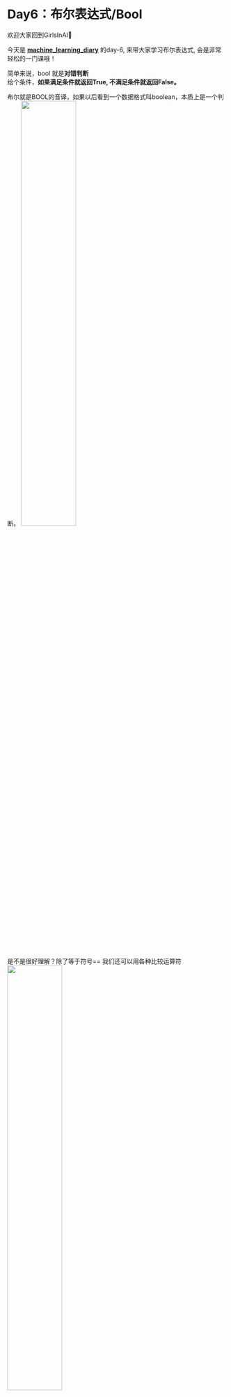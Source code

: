 # Day6：布尔表达式/Bool

欢迎大家回到GirlsInAI👏

今天是 **[machine_learning_diary](https://github.com/YZHANG1270/Girls-In-AI/tree/master/machine_learning_diary)** 的day-6, 来带大家学习布尔表达式, 会是非常轻松的一门课哦！

简单来说，bool 就是**对错判断**  
给个条件，**如果满足条件就返回True, 不满足条件就返回False。**

布尔就是BOOL的音译，如果以后看到一个数据格式叫boolean，本质上是一个判断。 
<img src="https://github.com/YZHANG1270/Girls-In-AI/blob/master/others/pics/ml_day6/1.png?raw=true" width="50%" height="50%" />  

是不是很好理解？除了等于符号==  我们还可以用各种比较运算符
<img src="https://github.com/YZHANG1270/Girls-In-AI/blob/master/others/pics/ml_day6/2.png?raw=true" width="50%" height="50%" />   

  <br><br>
 ## 注意⚠️
 - **1. 这些符号并不是数学符号**  
 比如数学里面的等号“=”, python是”==“；  
 而python里的“=” 是“赋值”，即我们在 **“变量”** 那一节学的内容，x=5, x作为一个变量，它的值是5  
 <img src="https://github.com/YZHANG1270/Girls-In-AI/blob/master/others/pics/ml_day6/3.png?raw=true" width="50%" height="50%" />   

 - **2. 布尔表达式返回的True和False，是布尔类型的两个取值，它们不是字符串string.**  
 <img src="https://github.com/YZHANG1270/Girls-In-AI/blob/master/others/pics/ml_day6/4.png?raw=true" width="50%" height="50%" />   
 第一个是布尔表达式返回的True，不带引号;  
 第二个是字符串string返回的格式str (string), 带引号.  
 🌟type( )可以用来查询变量的格式。  
<<<<<<< HEAD:machine_learning_diary/day-6/README.md

=======
 
 
 ## 逻辑运算符 
 
 与布尔表达式联系紧密的还有一个是逻辑运算符  
 and, or, not 这三种逻辑运算符，没错，就是和英语里面的意思一样.  
 <img src="https://github.com/yanan1995/Girls-In-AI/blob/master/others/pics/ml_day7/5.png?raw=true" width="50%" height="50%" />   
 **⚠️注意**  
 应该这一章都非常好理解，唯一要注意的点是  
 **任何非零数字，本身都是‘真’ **  
 <img src="https://github.com/yanan1995/Girls-In-AI/blob/master/others/pics/ml_day7/6.png?raw=true" width="50%" height="50%" />   
>>>>>>> Update README.md:machine_learning_diary/day-7/README.md
  <br><br> 
  <br><br>
  今天的内容是不是很简单呢？但不要忘了自己动手写一下哦。Coding就是熟能生巧！
